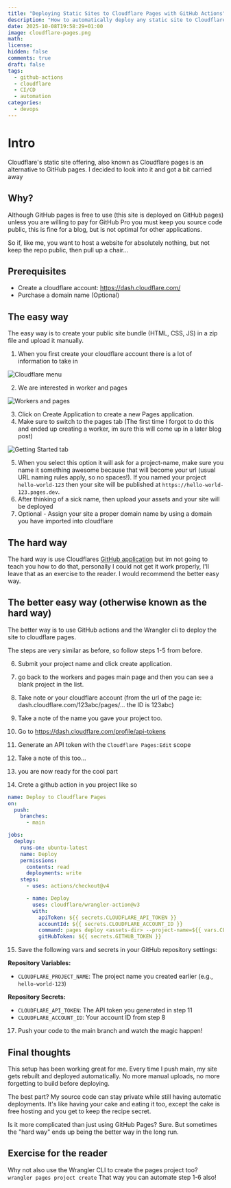 ```yaml
---
title: "Deploying Static Sites to Cloudflare Pages with GitHub Actions"
description: "How to automatically deploy any static site to Cloudflare Pages using GitHub Actions and the Wrangler CLI."
date: 2025-10-08T19:58:29+01:00
image: cloudflare-pages.png
math: 
license: 
hidden: false
comments: true
draft: false
tags:
  - github-actions
  - cloudflare
  - CI/CD
  - automation
categories:
  - devops
---
```

# Intro

Cloudflare's static site offering, also known as Cloudflare pages is an alternative to GitHub pages. I decided to look into it and got a bit carried away

## Why?

Although GitHub pages is free to use (this site is deployed on GitHub pages) unless you are willing to pay for GitHub Pro you must keep you source code public, this is fine for a blog, but is not optimal for other applications.

So if, like me, you want to host a website for absolutely nothing, but not keep the repo public, then pull up a chair...

## Prerequisites

- Create a cloudflare account: https://dash.cloudflare.com/
- Purchase a domain name (Optional)

## The easy way

The easy way is to create your public site bundle (HTML, CSS, JS) in a zip file and upload it manually.

1. When you first create your cloudflare account there is a lot of information to take in

![Cloudflare menu](image.png)

2. We are interested in worker and pages

![Workers and pages](image-1.png)

3. Click on Create Application to create a new Pages application.
4. Make sure to switch to the pages tab (The first time I forgot to do this and ended up creating a worker, im sure this will come up in a later blog post)

![Getting Started tab](image-2.png)

5. When you select this option it will ask for a project-name, make sure you name it something awesome because that will become your url (usual URL naming rules apply, so no spaces!). If you named your project `hello-world-123` then your site will be published at `https://hello-world-123.pages.dev`.
6. After thinking of a sick name, then upload your assets and your site will be deployed
7. Optional - Assign your site a proper domain name by using a domain you have imported into cloudflare


## The hard way

The hard way is use Cloudflares [GitHub application](https://developers.cloudflare.com/pages/configuration/git-integration/github-integration/) but im not going to teach you how to do that, personally I could not get it work properly, I'll leave that as an exercise to the reader. I would recommend the better easy way.

## The better easy way (otherwise known as the hard way)

The better way is to use GitHub actions and the Wrangler cli to deploy the site to cloudflare pages.

The steps are very similar as before, so follow steps 1-5 from before.

6. Submit your project name and click create application.

7. go back to the workers and pages main page and then you can see a blank project in the list.

8. Take note or your cloudflare account (from the url of the page ie: dash.cloudflare.com/123abc/pages/... the ID is 123abc)

9. Take a note of the name you gave your project too.

10. Go to https://dash.cloudflare.com/profile/api-tokens

11. Generate an API token with the `Cloudflare Pages:Edit` scope

12. Take a note of this too...

13. you are now ready for the cool part

14. Crete a github action in you project like so

```yaml
name: Deploy to Cloudflare Pages
on:
  push:
    branches:
      - main

jobs:
  deploy:
    runs-on: ubuntu-latest
    name: Deploy
    permissions:
      contents: read
      deployments: write
    steps:
      - uses: actions/checkout@v4

      - name: Deploy
        uses: cloudflare/wrangler-action@v3
        with:
          apiToken: ${{ secrets.CLOUDFLARE_API_TOKEN }}
          accountId: ${{ secrets.CLOUDFLARE_ACCOUNT_ID }}
          command: pages deploy <assets-dir> --project-name=${{ vars.CLOUDFLARE_PROJECT_NAME }}
          gitHubToken: ${{ secrets.GITHUB_TOKEN }}
```

15. Save the following vars and secrets in your GitHub repository settings:

**Repository Variables:**
- `CLOUDFLARE_PROJECT_NAME`: The project name you created earlier (e.g., `hello-world-123`)

**Repository Secrets:**
- `CLOUDFLARE_API_TOKEN`: The API token you generated in step 11
- `CLOUDFLARE_ACCOUNT_ID`: Your account ID from step 8

17. Push your code to the main branch and watch the magic happen!

## Final thoughts

This setup has been working great for me. Every time I push main, my site gets rebuilt and deployed automatically. No more manual uploads, no more forgetting to build before deploying.

The best part? My source code can stay private while still having automatic deployments. It's like having your cake and eating it too, except the cake is free hosting and you get to keep the recipe secret.

Is it more complicated than just using GitHub Pages? Sure. But sometimes the "hard way" ends up being the better way in the long run.

## Exercise for the reader

Why not also use the Wrangler CLI to create the pages project too? `wrangler pages project create` That way you can automate step 1-6 also!
